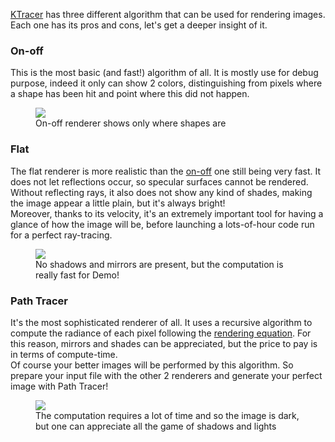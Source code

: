 [KTracer][1] has three different algorithm that can be used for rendering images. Each one has
its pros and cons, let's get a deeper insight of it.

[1]: https://github.com/AnnaPivetta/KTracer

### On-off
This is the most basic (and fast!) algorithm of all. It is mostly use for debug purpose, indeed
it only can show 2 colors, distinguishing from pixels where a shape has been hit and point where
this did not happen.

<figure>
    <img src="https://github.com/AnnaPivetta/KTracer/blob/gh-pages/docs/assets/images/onOff.png?raw=true">
    <figcaption> On-off renderer shows only where shapes are </figcaption>
</figure>

### Flat
The flat renderer is more realistic than the [on-off](#on-off) one still being very fast.
It does not let reflections occur, so specular surfaces cannot be rendered. 
Without reflecting rays, it also does not show any kind of shades, making the image appear
a little plain, but it's always bright!  
Moreover, thanks to its velocity, it's an extremely important tool for having a glance of how
the image will be, before launching a lots-of-hour code run for a perfect ray-tracing.

<figure>
    <img src="https://github.com/AnnaPivetta/KTracer/blob/gh-pages/docs/assets/images/flat.png?raw=true">
    <figcaption> No shadows and mirrors are present, but the computation is really fast for Demo! </figcaption>
</figure>

### Path Tracer
It's the most sophisticated renderer of all. It uses a recursive algorithm to compute the 
radiance of each pixel following the [rendering equation][2]. For this reason, mirrors and shades
can be appreciated, but the price to pay is in terms of compute-time.  
Of course your better images will be performed by this algorithm. So prepare your input file
with the other 2 renderers and generate your perfect image with Path Tracer!

<figure>
    <img src="https://github.com/AnnaPivetta/KTracer/blob/gh-pages/docs/assets/images/pt.png?raw=true">
    <figcaption> The computation requires a lot of time and so the image is dark, but one can appreciate all the game
of shadows and lights</figcaption>
</figure>


[2]: https://en.wikipedia.org/wiki/Rendering_equation